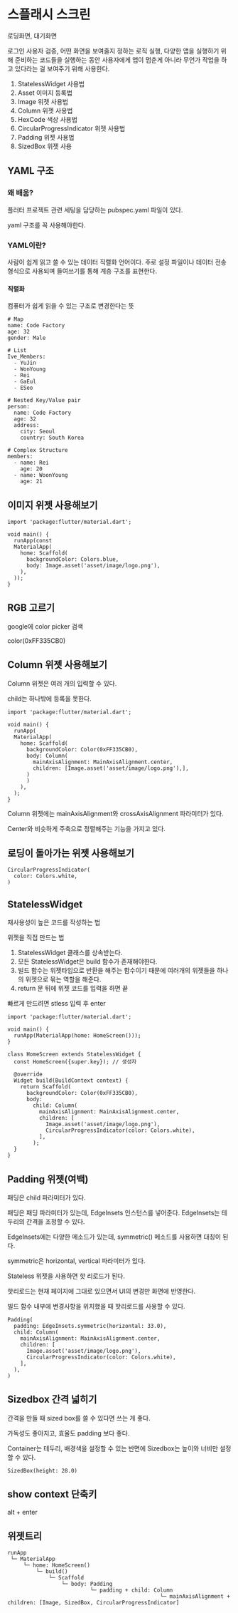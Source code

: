 # 스플래시 스크린

로딩화면, 대기화면

로그인 사용자 검증, 어떤 화면을 보여줄지 정하는 로직 실행, 다양한 앱을 실행하기 위해 준비하는 코드들을 실행하는 동안 사용자에게 앱이 멈춘게 아니라 무언가 작업을 하고 있다라는 걸 보여주기 위해 사용한다.

1. StatelessWidget 사용법
2. Asset 이미지 등록법
3. Image 위젯 사용법
4. Column 위젯 사용법
5. HexCode 색상 사용법
6. CircularProgressIndicator 위젯 사용법
7. Padding 위젯 사용법
8. SizedBox 위젯 사용

## YAML 구조

### 왜 배움?

플러터 프로젝트 관련 세팅을 담당하는 pubspec.yaml 파일이 있다.

yaml 구조를 꼭 사용해야한다.

### YAML이란?

사람이 쉽게 읽고 쓸 수 있는 데이터 직렬화 언어이다. 주로 설정 파일이나 데이터 전송 형식으로 사용되며 들여쓰기를 통해 계층 구조를 표현한다.

#### 직렬화

컴퓨터가 쉽게 읽을 수 있는 구조로 변경한다는 뜻

```
# Map
name: Code Factory
age: 32
gender: Male

# List
Ive_Members:
  - YuJin
  - WonYoung
  - Rei
  - GaEul
  - ESeo

# Nested Key/Value pair
person:
  name: Code Factory
  age: 32
  address:
    city: Seoul
    country: South Korea

# Complex Structure
members:
  - name: Rei
    age: 20
  - name: WoonYoung
    age: 21
```

## 이미지 위젯 사용해보기
```
import 'package:flutter/material.dart';

void main() {
  runApp(const
  MaterialApp(
    home: Scaffold(
      backgroundColor: Colors.blue,
      body: Image.asset('asset/image/logo.png'),
    ),
  ));
}
```

## RGB 고르기

google에 color picker 검색

color(0xFF335CB0)

##  Column 위젯 사용해보기

Column 위젯은 여러 개의 입력할 수 있다.

child는 하나밖에 등록을 못한다.

```
import 'package:flutter/material.dart';

void main() {
  runApp(
  MaterialApp(
    home: Scaffold(
      backgroundColor: Color(0xFF335CB0),
      body: Column(
        mainAxisAlignment: MainAxisAlignment.center,
        children: [Image.asset('asset/image/logo.png'),],
      )
      )
    ),
  );
}

```

Column 위젯에는 mainAxisAlignment와 crossAxisAlignment 파라미터가 있다.

Center와 비슷하게 주축으로 정렬해주는 기능을 가지고 있다.

## 로딩이 돌아가는 위젯 사용해보기

```
CircularProgressIndicator(
  color: Colors.white,
)
```

## StatelessWidget

재사용성이 높은 코드를 작성하는 법

위젯을 직접 만드는 법

1. StatelessWidget 클래스를 상속받는다.
2. 모든 StatelessWidget은 build 함수가 존재해야한다.
3. 빌드 함수는 위젯타입으로 반환을 해주는 함수이기 때문에 여러개의 위젯들을 하나의 위젯으로 묶는 역할을 해준다.
4. return 문 뒤에 위젯 코드를 입력을 하면 끝

빠르게 만드려면 stless 입력 후 enter

```
import 'package:flutter/material.dart';

void main() {
  runApp(MaterialApp(home: HomeScreen()));
}

class HomeScreen extends StatelessWidget {
  const HomeScreen({super.key}); // 생성자

  @override
  Widget build(BuildContext context) {
    return Scaffold(
      backgroundColor: Color(0xFF335CB0),
      body: 
        child: Column(
          mainAxisAlignment: MainAxisAlignment.center,
          children: [
            Image.asset('asset/image/logo.png'),
            CircularProgressIndicator(color: Colors.white),
          ],
        );
  }
}

```
## Padding 위젯(여백)

패딩은 child 파라미터가 있다.

패딩은 패딩 파라미터가 있는데, EdgeInsets 인스턴스를 넣어준다. EdgeInsets는 테두리의 간격을 조정할 수 있다.

EdgeInsets에는 다양한 메소드가 있는데, symmetric() 메소드를 사용하면 대칭이 된다.

symmetric은 horizontal, vertical 파라미터가 있다.

Stateless 위젯을 사용하면 핫 리로드가 된다.

핫리로드는 현재 페이지에 그대로 있으면서 UI의 변경만 화면에 반영한다.

빌드 함수 내부에 변경사항을 위치했을 때 핫리로드를 사용할 수 있다.

```
Padding(
  padding: EdgeInsets.symmetric(horizontal: 33.0),
  child: Column(
    mainAxisAlignment: MainAxisAlignment.center,
    children: [
      Image.asset('asset/image/logo.png'),
      CircularProgressIndicator(color: Colors.white),
    ],
  ),
)

```

## Sizedbox 간격 넓히기

간격을 만들 때 sized box를 쓸 수 있다면 쓰는 게 좋다.

가독성도 좋아지고, 효율도 padding 보다 좋다.

Container는 테두리, 배경색을 설정할 수 있는 반면에 Sizedbox는 높이와 너비만 설정할 수 있다.

```
SizedBox(height: 28.0)
```

## show context 단축키

alt + enter

## 위젯트리

```
runApp
 └─ MaterialApp
     └─ home: HomeScreen()
         └─ build()
             └─ Scaffold
                 └─ body: Padding
                          └─ padding + child: Column
                                                └─ mainAxisAlignment + children: [Image, SizedBox, CircularProgressIndicator]
```


